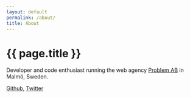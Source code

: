 ```yaml
---
layout: default
permalink: /about/
title: About
---
```


{{ page.title }}
================

Developer and code enthusiast running the web agency [Problem AB](http://problem.se) in Malmö, Sweden.

[Github](http://github.com/marlun), [Twitter](http://twitter.com/marlun)

